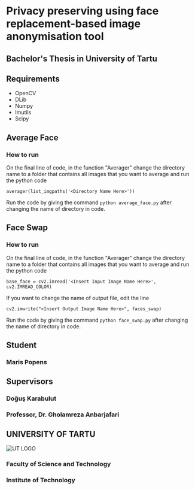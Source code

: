 # Privacy preserving using face replacement-based image anonymisation tool
## Bachelor's Thesis in University of Tartu
## Requirements

 - OpenCV
 - DLib
 - Numpy
 - Imutils
 - Scipy

## Average Face
### How to run
On the final line of code, in the function "Averager" change the directory name to a folder that contains all images that you want to average and run the python code
    
   `averager(list_imgpaths('<Directory Name Here>'))`

Run the code by giving the command `python average_face.py` after changing the name of directory in code.

## Face Swap
### How to run
On the final line of code, in the function "Averager" change the directory name to a folder that contains all images that you want to average and run the python code
    
   `base_face = cv2.imread('<Insert Input Image Name Here>', cv2.IMREAD_COLOR) `

If you want to change the name of output file, edit the line 

`cv2.imwrite("<Insert Output Image Name Here>", faces_swap)`

Run the code by giving the command `python face_swap.py` after changing the name of directory in code.

## Student
### Maris Popens

## Supervisors
### Doğuş Karabulut
### Professor, Dr. Gholamreza Anbarjafari

## UNIVERSITY OF TARTU
![UT LOGO](https://ebi-europa.eu/wp-content/uploads/2016/12/logo_tartu_2.png)
### Faculty of Science and Technology
### Institute of Technology
